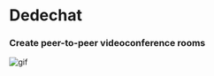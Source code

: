# Dedechat
###  Create peer-to-peer videoconference rooms

![gif](https://media.giphy.com/media/jcdoMJpWaXLMJF05OS/giphy.gif)
